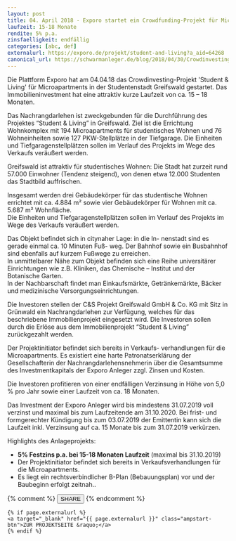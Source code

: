 ```yaml
---
layout: post
title: 04. April 2018 - Exporo startet ein Crowdfunding-Projekt für Microapartments in der Studentenstadt Greifswald
laufzeit: 15-18 Monate
rendite: 5% p.a.
zinsfaelligkeit: endfällig
categories: [abc, def]
externalurl: https://exporo.de/projekt/student-and-living?a_aid=64268
canonical_url: https://schwarmanleger.de/blog/2018/04/30/Crowdinvesting-Exporo-Student-Living-Studentenstadt-Greifswald.html
---
```


<p>Die Plattform Exporo hat am 04.04.18 das Crowdinvesting-Projekt 'Student & Living' für Microapartments in der Studentenstadt Greifswald gestartet. Das Immobilieninvestment hat eine attraktiv kurze Laufzeit von ca. 15 – 18 Monaten.</p>

<p>Das Nachrangdarlehen ist zweckgebunden für die
Durchführung des Projektes “Student & Living” in
Greifswald. Ziel ist die Errichtung Wohnkomplex mit
194 Microapartments für studentisches Wohnen
und 76 Wohneinheiten sowie 127 PKW-Stellplätze in
der Tiefgarage. Die Einheiten und Tiefgaragenstellplätzen
sollen im Verlauf des Projekts im Wege des Verkaufs
veräußert werden.</p>

<p>Greifswald ist attraktiv für studentisches Wohnen: Die Stadt hat zurzeit rund 57.000 Einwohner (Tendenz steigend), von denen etwa 12.000 Studenten das Stadtbild auffrischen.</p>

<p>Insgesamt werden drei Gebäudekörper für das studentische
Wohnen errichtet mit ca. 4.884 m² sowie
vier Gebäudekörper für Wohnen mit ca. 5.687 m² Wohnfläche.<br />
Die Einheiten und Tiefgaragenstellplätzen sollen im
Verlauf des Projekts im Wege des Verkaufs veräußert
werden.</p>

<p>Das Objekt befindet sich in citynaher Lage: in die In-	
nenstadt sind es gerade einmal ca. 10 Minuten Fuß-
weg. Der Bahnhof sowie ein Busbahnhof sind ebenfalls
auf kurzem Fußwege zu erreichen.<br />
In unmittelbarer Nähe zum Objekt befinden sich eine Reihe universitärer Einrichtungen wie z.B. Kliniken,
das Chemische – Institut und der Botanische
Garten.<br />
	 In der Nachbarschaft findet man Einkaufsmärkte,
Getränkemärkte, Bäcker und medizinische Versorgungseinrichtungen.</p>

<p>Die Investoren stellen der C&S Projekt Greifswald GmbH & Co. KG mit Sitz in Grünwald ein Nachrangdarlehen zur Verfügung, welches für das beschriebene Immobilienprojekt eingesetzt wird. Die Investoren sollen durch die Erlöse aus dem Immobilienprojekt “Student & Living” zurückgezahlt werden.</p>

<p>Der Projektinitiator befindet sich bereits in Verkaufs-	
verhandlungen für die Microapartments. Es existiert eine harte Patronatserklärung der Gesellschafterin der
Nachrangdarlehensnehmerin über die Gesamtsumme
des Investmentkapitals der Exporo Anleger zzgl. Zinsen
und Kosten.</p>

<p>Die Investoren profitieren von einer endfälligen Verzinsung
in Höhe von 5,0 % pro Jahr sowie einer Laufzeit
von ca. 18 Monaten.</p>

<p>Das Investment der Exporo Anleger wird bis mindestens
31.07.2019 voll verzinst und maximal bis zum Laufzeitende
am 31.10.2020. Bei frist- und formgerechter
Kündigung bis zum 03.07.2019 der Emittentin kann sich
die Laufzeit inkl. Verzinsung auf ca. 15 Monate bis zum
31.07.2019 verkürzen.</p>

<p>Highlights des Anlageprojekts:</p>
<ul>
<li>
	<b>5% Festzins p.a. bei 15-18 Monaten Laufzeit</b> (maximal bis 31.10.2019)</li>
<li>Der Projektinitiator befindet sich bereits in Verkaufsverhandlungen für die Microapartments.</li>
<li>Es liegt ein rechtsverbindlicher B-Plan (Bebauungsplan) vor und der Baubeginn erfolgt zeitnah..</li>
</ul>

<div class="blogbottom">
    {% comment %}
    <button>SHARE</button>
    {% endcomment %}

    {% if page.externalurl %}
    <a target="_blank" href="{{ page.externalurl }}" class="ampstart-btn">ZUR PROJEKTSEITE &raquo;</a>
    {% endif %}
    
</div>

